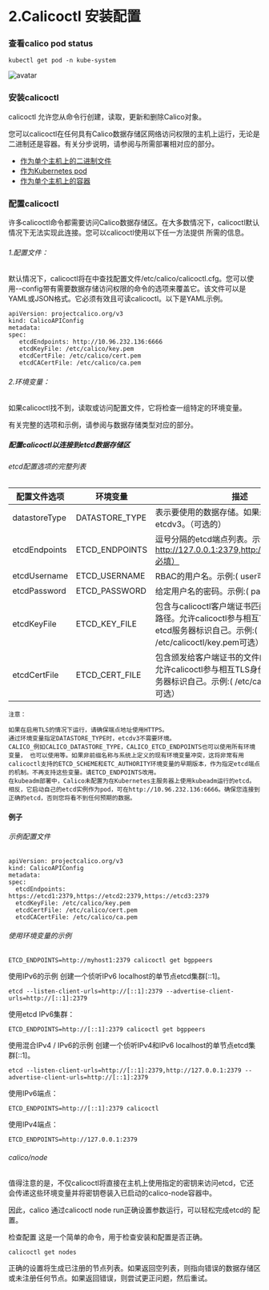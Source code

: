 # 2.Calicoctl 安装配置

### 查看calico pod status
```
kubectl get pod -n kube-system
```
![avatar](C:\\Users\\sm14\\Pictures\\2018-11-21_125354.png)


### 安装calicoctl
calicoctl 允许您从命令行创建，读取，更新和删除Calico对象。

您可以calicoctl在任何具有Calico数据存储区网络访问权限的主机上运行，无论是二进制还是容器。有关分步说明，请参阅与所需部署相对应的部分。

+ [作为单个主机上的二进制文件](https://docs.projectcalico.org/v3.3/usage/calicoctl/install#installing-calicoctl-as-a-binary-on-a-single-host)
+ [作为Kubernetes pod](https://docs.projectcalico.org/v3.3/usage/calicoctl/install#installing-calicoctl-as-a-container-on-a-single-host)
+ [作为单个主机上的容器](https://docs.projectcalico.org/v3.3/usage/calicoctl/install#installing-calicoctl-as-a-kubernetes-pod)

### 配置calicoctl
许多calicoctl命令都需要访问Calico数据存储区。在大多数情况下，calicoctl默认情况下无法实现此连接。您可以calicoctl使用以下任一方法提供 所需的信息。

###### 1.配置文件：
默认情况下，calicoctl将在中查找配置文件/etc/calico/calicoctl.cfg。您可以使用--config带有需要数据存储访问权限的命令的选项来覆盖它。该文件可以是YAML或JSON格式。它必须有效且可读calicoctl。以下是YAML示例。

```
apiVersion: projectcalico.org/v3
kind: CalicoAPIConfig
metadata:
spec:
   etcdEndpoints: http://10.96.232.136:6666
   etcdKeyFile: /etc/calico/key.pem
   etcdCertFile: /etc/calico/cert.pem
   etcdCACertFile: /etc/calico/ca.pem
```
###### 2.环境变量：
如果calicoctl找不到，读取或访问配置文件，它将检查一组特定的环境变量。

有关完整的选项和示例，请参阅与数据存储类型对应的部分。

##### 配置calicoctl以连接到etcd数据存储区
###### etcd配置选项的完整列表
|配置文件选项|	环境变量|	描述|	架构|
|------|------|------|------|
|datastoreType|	DATASTORE_TYPE|	表示要使用的数据存储。如果未指定，则默认为etcdv3。（可选的）|	kubernetes， etcdv3|
|etcdEndpoints|	ETCD_ENDPOINTS|	逗号分隔的etcd端点列表。示例:( http://127.0.0.1:2379,http://127.0.0.2:2379必填）|	串|
etcdUsername|	ETCD_USERNAME|	RBAC的用户名。示例:( user可选）|	串|
|etcdPassword|	ETCD_PASSWORD|	给定用户名的密码。示例:( password可选）|串|
etcdKeyFile	|ETCD_KEY_FILE	|包含与calicoctl客户端证书匹配的私钥的文件的路径。允许calicoctl参与相互TLS身份验证并向etcd服务器标识自己。示例:( /etc/calicoctl/key.pem可选）|	串|
etcdCertFile	|ETCD_CERT_FILE|	包含颁发给客户端证书的文件的路径calicoctl。允许calicoctl参与相互TLS身份验证并向etcd服务器标识自己。示例:( /etc/calicoctl/cert.pem可选）|	串|etcdCACertFile	|ETCD_CA_CERT_FILE	|包含颁发etcd服务器证书的证书颁发机构（CA）的根证书的文件的路径。配置calicoctl信任签署根证书的CA. 该文件可能包含多个根证书，从而导致calicoctl信任所包含的每个CA. 示例:( /etc/calicoctl/ca.pem可选）	|串

```
注意：

如果在启用TLS的情况下运行，请确保端点地址使用HTTPS。
通过环境变量指定DATASTORE_TYPE时，etcdv3不需要环境。
CALICO_例如CALICO_DATASTORE_TYPE，CALICO_ETCD_ENDPOINTS也可以使用所有环境变量， 也可以使用等。如果非前缀名称与系统上定义的现有环境变量冲突，这将非常有用
calicoctl支持的ETCD_SCHEME和ETC_AUTHORITY环境变量的早期版本，作为指定etcd端点的机​​制。不再支持这些变量。请ETCD_ENDPOINTS改用。
在kubeadm部署中，Calico未配置为在Kubernetes主服务器上使用kubeadm运行的etcd。相反，它启动自己的etcd实例作为pod，可在http://10.96.232.136:6666。确保您连接到正确的etcd，否则您将看不到任何预期的数据。
```
#### 例子
###### 示例配置文件
```
apiVersion: projectcalico.org/v3
kind: CalicoAPIConfig
metadata:
spec:
  etcdEndpoints: https://etcd1:2379,https://etcd2:2379,https://etcd3:2379
  etcdKeyFile: /etc/calico/key.pem
  etcdCertFile: /etc/calico/cert.pem
  etcdCACertFile: /etc/calico/ca.pem
```
###### 使用环境变量的示例
```
ETCD_ENDPOINTS=http://myhost1:2379 calicoctl get bgppeers
```
使用IPv6的示例
创建一个侦听IPv6 localhost的单节点etcd集群[::1]。

```
etcd --listen-client-urls=http://[::1]:2379 --advertise-client-urls=http://[::1]:2379
```
使用etcd IPv6集群：
```
ETCD_ENDPOINTS=http://[::1]:2379 calicoctl get bgppeers
```
使用混合IPv4 / IPv6的示例
创建一个侦听IPv4和IPv6 localhost的单节点etcd集群[::1]。
```
etcd --listen-client-urls=http://[::1]:2379,http://127.0.0.1:2379 --advertise-client-urls=http://[::1]:2379
```
使用IPv6端点：
```
ETCD_ENDPOINTS=http://[::1]:2379 calicoctl 
```

使用IPv4端点：
```
ETCD_ENDPOINTS=http://127.0.0.1:2379
```
###### calico/node
值得注意的是，不仅calicoctl将直接在主机上使用指定的密钥来访问etcd，它还会传递这些环境变量并将密钥卷装入已启动的calico-node容器中。

因此，calico 通过calicoctl node run正确设置参数运行，可以轻松完成etcd的 配置。

检查配置
这是一个简单的命令，用于检查安装和配置是否正确。

```
calicoctl get nodes
```
正确的设置将生成已注册的节点列表。如果返回空列表，则指向错误的数据存储区或未注册任何节点。如果返回错误，则尝试更正问题，然后重试。